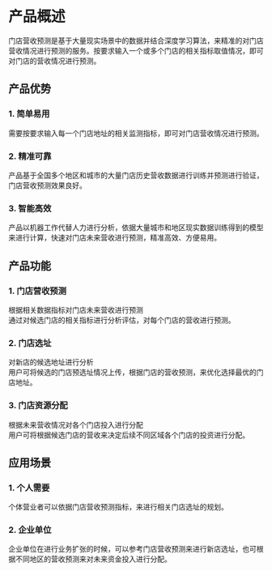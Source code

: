 # 产品概述
门店营收预测是基于大量现实场景中的数据并结合深度学习算法，来精准的对门店营收情况进行预测的服务。按要求输入一个或多个门店的相关指标取值情况，即可对门店的营收情况进行预测。<br>
## 产品优势
### 1.	简单易用
需要按要求输入每一个门店地址的相关监测指标，即可对门店营收情况进行预测。<br>
### 2.	精准可靠
产品基于全国多个地区和城市的大量门店历史营收数据进行训练并预测进行验证，门店营收预测效果良好。<br>
### 3.	智能高效
产品以机器工作代替人力进行分析，依据大量城市和地区现实数据训练得到的模型来进行计算，快速对门店未来营收进行预测，精准高效、方便易用。<br>

## 产品功能
### 1.	门店营收预测
根据相关数据指标对门店未来营收进行预测<br>
通过对候选门店的相关指标进行分析评估，对每个门店的营收进行预测。<br>
### 2.	门店选址
对新店的候选地址进行分析<br>
用户可将候选的门店预选址情况上传，根据门店的营收预测，来优化选择最优的门店地址。<br>
### 3.	门店资源分配
根据未来营收情况对各个门店投入进行分配<br>
用户可将根据候选门店的营收来决定后续不同区域各个门店的投资进行分配。<br>

## 应用场景
### 1. 个人需要
个体营业者可以依据门店营收预测指标，来进行相关门店选址的规划。<br>

### 2. 企业单位
企业单位在进行业务扩张的时候，可以参考门店营收预测来进行新店选址，也可根据不同地区的营收预测来对未来资金投入进行分配。<br>